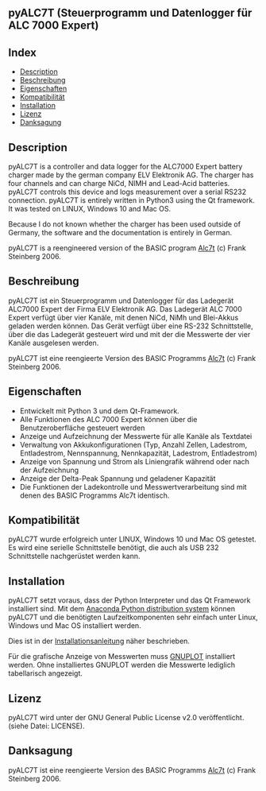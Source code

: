 ## pyALC7T (Steuerprogramm und Datenlogger für ALC 7000 Expert)

Index
-----

* [Description](#description)
* [Beschreibung](#beschreibung)
* [Eigenschaften](#eigenschaften)
* [Kompatibilität](#kompatibilität)
* [Installation](#installation)
* [Lizenz](#lizenz)
* [Danksagung](#danksagung)

Description
-----------
pyALC7T is a controller and data logger for the ALC7000 Expert battery charger made by
the german company ELV Elektronik AG. The charger has four channels and can charge
NiCd, NIMH and Lead-Acid batteries. pyALC7T controls this device and logs measurement
over a serial RS232 connection. pyALC7T is entirely written in Python3 using the
Qt framework. It was tested on LINUX, Windows 10 and Mac OS.

Because I do not known whether the charger has been used outside of Germany, the 
software and the documentation is entirely in German.

pyALC7T is a reengineered version of the BASIC program 
[Alc7t](http://www.franksteinberg.de/alc7t.htm) (c) Frank Steinberg 2006.


Beschreibung
------------
pyALC7T ist ein Steuerprogramm und Datenlogger für das Ladegerät ALC7000 Expert
der Firma ELV Elektronik AG. Das Ladegerät ALC 7000 Expert verfügt über vier Kanäle,
mit denen NiCd, NiMh und Blei-Akkus geladen werden können. Das Gerät verfügt über eine
RS-232 Schnittstelle, über die das Ladegerät gesteuert wird und mit der die
Messwerte der vier Kanäle ausgelesen werden.

pyALC7T ist eine reengieerte Version des BASIC Programms
[Alc7t](http://www.franksteinberg.de/alc7t.htm) (c) Frank Steinberg 2006.


Eigenschaften
-------------

* Entwickelt mit Python 3 und dem Qt-Framework.
* Alle Funktionen des ALC 7000 Expert können über die Benutzeroberfläche gesteuert
  werden
* Anzeige und Aufzeichnung der Messwerte für alle Kanäle als Textdatei
* Verwaltung von Akkukonfigurationen (Typ, Anzahl Zellen, Ladestrom, Entladestrom,
  Nennspannung, Nennkapazität, Ladestrom, Entladestrom)
* Anzeige von Spannung und Strom als Liniengrafik während oder nach der Aufzeichnung
* Anzeige der Delta-Peak Spannung und geladener Kapazität
* Die Funktionen der Ladekontrolle und Messwertverarbeitung sind mit denen des BASIC
  Programms Alc7t identisch.


Kompatibilität
--------------

pyALC7T wurde erfolgreich unter LINUX, Windows 10 und Mac OS getestet. Es wird
eine serielle Schnittstelle benötigt, die auch als USB 232 Schnittstelle nachgerüstet
werden kann.


Installation
------------

pyALC7T setzt voraus, dass der Python Interpreter und das Qt Framework installiert sind.
Mit dem [Anaconda Python distribution system](https://www.continuum.io/) können
pyALC7T und die benötigten Laufzeitkomponenten sehr einfach unter Linux, Windows und 
Mac OS installiert werden.

Dies ist in der [Installationsanleitung](https://github.com/bug400/pyalc7t/blob/master/INSTALL.md) näher beschrieben.

Für die grafische Anzeige von Messwerten muss [GNUPLOT](http://www.gnuplot.info) installiert
werden. Ohne installiertes GNUPLOT werden die Messwerte lediglich tabellarisch
angezeigt.


Lizenz
------

pyALC7T wird unter der  GNU General Public License v2.0 veröffentlicht. 
(siehe Datei: LICENSE).


Danksagung
----------

pyALC7T ist eine reengieerte Version des BASIC Programms
[Alc7t](http://www.franksteinberg.de/alc7t.htm) (c) Frank Steinberg 2006.

